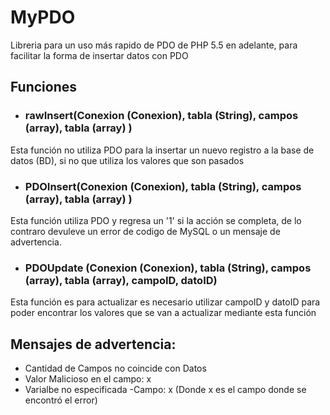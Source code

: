 # MyPDO
Libreria para un uso más rapido de PDO de PHP 5.5 en adelante, para facilitar la forma de insertar datos con PDO
## Funciones
- ### rawInsert(Conexion (Conexion), tabla (String), campos (array), tabla (array) )
Esta función no utiliza PDO para la insertar un nuevo registro a la base de datos (BD), si no que utiliza los valores que son pasados 
- ### PDOInsert(Conexion (Conexion), tabla (String), campos (array), tabla (array) )
Esta función utiliza PDO y regresa un '1' si la acción se completa, de lo contraro devuleve un error de codigo de MySQL o un mensaje de advertencia.
- ### PDOUpdate (Conexion (Conexion), tabla (String), campos (array), tabla (array), campoID, datoID)
Esta función es para actualizar es necesario utilizar campoID y datoID para poder encontrar los valores que se van a actualizar mediante esta función
## Mensajes de advertencia:
- Cantidad de Campos no coincide con Datos
- Valor Malicioso en el campo: x
- Varialbe no especificada -Campo: x
(Donde x es el campo donde se encontró el error)
